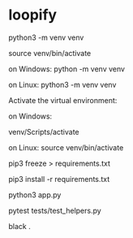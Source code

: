 # loopify

python3 -m venv venv

source venv/bin/activate

on Windows:
python -m venv venv

on Linux:
python3 -m venv venv

Activate the virtual environment:

on Windows:

venv/Scripts/activate

on Linux:
source venv/bin/activate

pip3 freeze > requirements.txt


pip3 install -r requirements.txt

python3 app.py

pytest tests/test_helpers.py

black .
